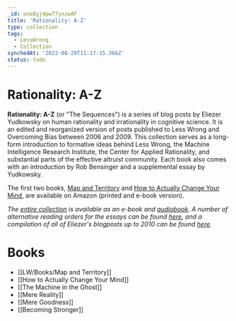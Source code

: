 ```yaml
---
_id: oneQyj4pw77ynzwAF
title: 'Rationality: A-Z'
type: collection
tags:
  - LessWrong
  - Collection
synchedAt: '2022-08-29T11:17:15.366Z'
status: todo
---
```


# Rationality: A-Z

**Rationality: A-Z** (or "The Sequences") is a series of blog posts by Eliezer Yudkowsky on human rationality and irrationality in cognitive science. It is an edited and reorganized version of posts published to Less Wrong and Overcoming Bias between 2006 and 2009. This collection serves as a long-form introduction to formative ideas behind Less Wrong, the Machine Intelligence Research Institute, the Center for Applied Rationality, and substantial parts of the effective altruist community. Each book also comes with an introduction by Rob Bensinger and a supplemental essay by Yudkowsky.

The first two books, [Map and Territory](https://smile.amazon.com/Map-Territory-Rationality-Zombies-Book-ebook/dp/B07LDF7J3Q/ref=sr_1_3?ie=UTF8&qid=1546042059&sr=8-3&keywords=rationality+from+ai+to+zombies) and [How to Actually Change Your Mind](https://smile.amazon.com/Actually-Change-Your-Mind-Rationality/dp/1939311276/ref=sr_1_1_sspa?ie=UTF8&qid=1546042059&sr=8-1-spons&keywords=rationality+from+ai+to+zombies&psc=1), are available on Amazon (printed and e-book version).

*The [entire collection](https://smile.amazon.com/Rationality-AI-Zombies-Eliezer-Yudkowsky-ebook/dp/B00ULP6EW2/ref=sr_1_2?ie=UTF8&qid=1546042059&sr=8-2&keywords=rationality+from+ai+to+zombies) is available as an e-book and [audiobook](https://smile.amazon.com/Rationality-From-AI-to-Zombies/dp/B076ZX8SB6/ref=tmm_aud_swatch_0?_encoding=UTF8&qid=1546042059&sr=8-2). A number of alternative reading orders for the essays can be found [here](https://wiki.lesswrong.com/wiki/Original_sequences), and a compilation of all of Eliezer's blogposts up to 2010 can be found [here](https://www.lesswrong.com/posts/ZYtwnKwXmEAWhm8dT/an-epub-of-eliezer-s-blog-posts).*

# Books

- [[LW/Books/Map and Territory]]
- [[How to Actually Change Your Mind]]
- [[The Machine in the Ghost]]
- [[Mere Reality]]
- [[Mere Goodness]]
- [[Becoming Stronger]]

